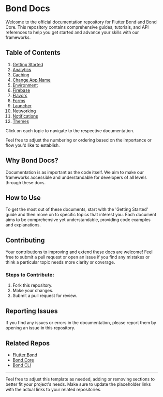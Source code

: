 # Bond Docs

Welcome to the official documentation repository for Flutter Bond and Bond Core. This repository contains comprehensive guides, tutorials, and API references to help you get started and advance your skills with our frameworks.


## Table of Contents

1. [Getting Started](./getting_started.md)
2. [Analytics](./analytics.md)
3. [Caching](./caching.md)
4. [Change App Name](./change_app_name.md)
5. [Environment](./environment.md)
6. [Firebase](./firebase.md)
7. [Flavors](./flavors.md)
8. [Forms](./forms.md)
9. [Launcher](./launcher.md)
10. [Networking](./networking.md)
11. [Notifications](./notifications.md)
12. [Themes](./themes.md)

Click on each topic to navigate to the respective documentation.

Feel free to adjust the numbering or ordering based on the importance or flow you'd like to establish.

## Why Bond Docs?

Documentation is as important as the code itself. We aim to make our frameworks accessible and understandable for developers of all levels through these docs.

## How to Use

To get the most out of these documents, start with the 'Getting Started' guide and then move on to specific topics that interest you. Each document aims to be comprehensive yet understandable, providing code examples and explanations.

## Contributing

Your contributions to improving and extend these docs are welcome! Feel free to submit a pull request or open an issue if you find any mistakes or think a particular topic needs more clarity or coverage.

### Steps to Contribute:

1. Fork this repository.
2. Make your changes.
3. Submit a pull request for review.

## Reporting Issues

If you find any issues or errors in the documentation, please report them by opening an issue in this repository.

## Related Repos

- [Flutter Bond](https://github.com/onestudio-co/flutter-bond)
- [Bond Core](https://github.com/onestudio-co/bond-core)
- [Bond CLI](https://github.com/onestudio-co/bond-cli)

---

Feel free to adjust this template as needed, adding or removing sections to better fit your project's needs. Make sure to update the placeholder links with the actual links to your related repositories.
